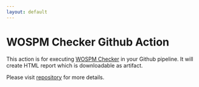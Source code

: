 ```yaml
---
layout: default
---
```


# WOSPM Checker Github Action

This action is for executing [WOSPM Checker](./checker/)  in your Github pipeline. It will create HTML report which is downloadable as artifact.

Please visit [repository](https://github.com/WOSPM/wospm-checker-github-action) for more details.
